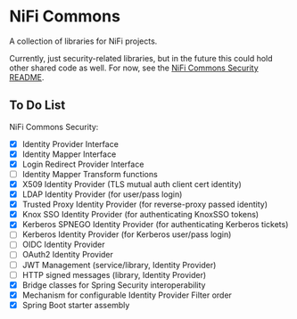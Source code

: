# NiFi Commons

A collection of libraries for NiFi projects.

Currently, just security-related libraries, but in the future this could hold other shared code as well. For now, see the [NiFi Commons Security README](nifi-commons-security/README.md).

## To Do List

NiFi Commons Security:

- [x] Identity Provider Interface
- [x] Identity Mapper Interface
- [x] Login Redirect Provider Interface
- [ ] Identity Mapper Transform functions
- [x] X509 Identity Provider (TLS mutual auth client cert identity)
- [x] LDAP Identity Provider (for user/pass login)
- [x] Trusted Proxy Identity Provider (for reverse-proxy passed identity)
- [x] Knox SSO Identity Provider (for authenticating KnoxSSO tokens)
- [x] Kerberos SPNEGO Identity Provider (for authenticating Kerberos tickets)
- [ ] Kerberos Identity Provider (for Kerberos user/pass login)
- [ ] OIDC Identity Provider
- [ ] OAuth2 Identity Provider 
- [ ] JWT Management (service/library, Identity Provider)
- [ ] HTTP signed messages (library, Identity Provider)
- [x] Bridge classes for Spring Security interoperability
- [x] Mechanism for configurable Identity Provider Filter order
- [x] Spring Boot starter assembly
